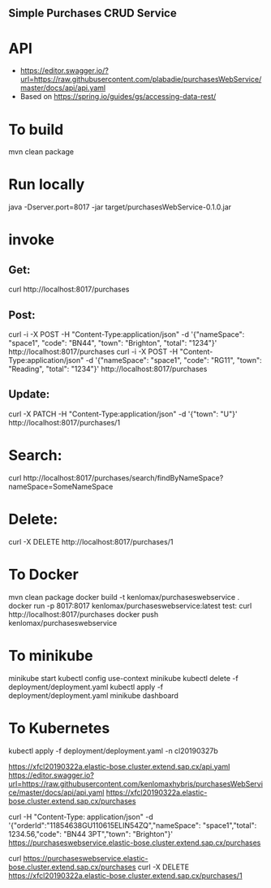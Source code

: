 ## Simple Purchases CRUD Service

# API

- https://editor.swagger.io/?url=https://raw.githubusercontent.com/plabadie/purchasesWebService/master/docs/api/api.yaml
- Based on https://spring.io/guides/gs/accessing-data-rest/

# To build

mvn clean package

# Run locally

java -Dserver.port=8017 -jar target/purchasesWebService-0.1.0.jar

# invoke

## Get:

curl http://localhost:8017/purchases

## Post:

curl -i -X POST -H "Content-Type:application/json" -d '{"nameSpace": "space1", "code": "BN44", "town": "Brighton", "total": "1234"}' http://localhost:8017/purchases
curl -i -X POST -H "Content-Type:application/json" -d '{"nameSpace": "space1", "code": "RG11", "town": "Reading", "total": "1234"}' http://localhost:8017/purchases

## Update:

curl -X PATCH -H "Content-Type:application/json" -d '{"town": "U"}' http://localhost:8017/purchases/1

# Search:

curl http://localhost:8017/purchases/search/findByNameSpace?nameSpace=SomeNameSpace

# Delete:

curl -X DELETE http://localhost:8017/purchases/1

# To Docker

mvn clean package
docker build -t kenlomax/purchaseswebservice .
docker run -p 8017:8017 kenlomax/purchaseswebservice:latest
test: curl http://localhost:8017/purchases
docker push kenlomax/purchaseswebservice

# To minikube

minikube start
kubectl config use-context minikube
kubectl delete -f deployment/deployment.yaml
kubectl apply -f deployment/deployment.yaml
minikube dashboard

# To Kubernetes

kubectl apply -f deployment/deployment.yaml -n cl20190327b

https://xfcl20190322a.elastic-bose.cluster.extend.sap.cx/api.yaml
https://editor.swagger.io?url=https://raw.githubusercontent.com/kenlomaxhybris/purchasesWebService/master/docs/api/api.yaml
https://xfcl20190322a.elastic-bose.cluster.extend.sap.cx/purchases

curl -H "Content-Type: application/json" -d '{"orderId":"11854638GU110615ELIN54ZQ","nameSpace": "space1","total": 1234.56,"code": "BN44 3PT","town": "Brighton"}' https://purchaseswebservice.elastic-bose.cluster.extend.sap.cx/purchases

curl https://purchaseswebservice.elastic-bose.cluster.extend.sap.cx/purchases
curl -X DELETE https://xfcl20190322a.elastic-bose.cluster.extend.sap.cx/purchases/1
